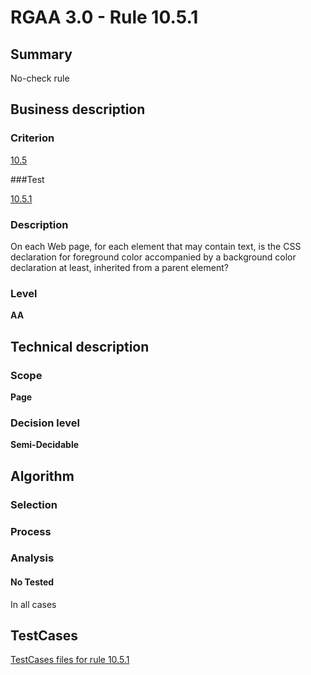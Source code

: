 # RGAA 3.0 -  Rule 10.5.1

## Summary

No-check rule

## Business description

### Criterion

[10.5](http://disic.github.io/rgaa_referentiel_en/RGAA3.0_Criteria_English_version_v1.html#crit-10-5)

###Test

[10.5.1](http://disic.github.io/rgaa_referentiel_en/RGAA3.0_Criteria_English_version_v1.html#test-10-5-1)

### Description
On each Web page, for
    each element that may contain text, is the CSS
    declaration for foreground color accompanied by a
    background color declaration at least, inherited from a
    parent element? 


### Level

**AA**

## Technical description

### Scope

**Page**

### Decision level

**Semi-Decidable**

## Algorithm

### Selection

### Process

### Analysis

#### No Tested 

In all cases



##  TestCases 

[TestCases files for rule 10.5.1](https://github.com/Asqatasun/Asqatasun/tree/master/rules/rules-rgaa3.0/src/test/resources/testcases/rgaa30/Rgaa30Rule100501/) 


